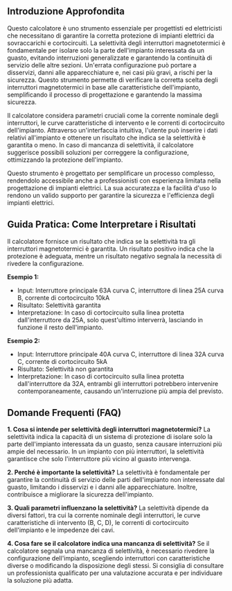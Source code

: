 ## Introduzione Approfondita

Questo calcolatore è uno strumento essenziale per progettisti ed elettricisti che necessitano di garantire la corretta protezione di impianti elettrici da sovraccarichi e cortocircuiti.  La selettività degli interruttori magnetotermici è fondamentale per isolare solo la parte dell'impianto interessata da un guasto, evitando interruzioni generalizzate e garantendo la continuità di servizio delle altre sezioni.  Un'errata configurazione può portare a disservizi, danni alle apparecchiature e, nei casi più gravi, a rischi per la sicurezza. Questo strumento permette di verificare la corretta scelta degli interruttori magnetotermici in base alle caratteristiche dell'impianto, semplificando il processo di progettazione e garantendo la massima sicurezza.

Il calcolatore considera parametri cruciali come la corrente nominale degli interruttori, le curve caratteristiche di intervento e le correnti di cortocircuito dell'impianto.  Attraverso un'interfaccia intuitiva, l'utente può inserire i dati relativi all'impianto e ottenere un risultato che indica se la selettività è garantita o meno.  In caso di mancanza di selettività, il calcolatore suggerisce possibili soluzioni per correggere la configurazione, ottimizzando la protezione dell'impianto.

Questo strumento è progettato per semplificare un processo complesso, rendendolo accessibile anche a professionisti con esperienza limitata nella progettazione di impianti elettrici.  La sua accuratezza e la facilità d'uso lo rendono un valido supporto per garantire la sicurezza e l'efficienza degli impianti elettrici.

## Guida Pratica: Come Interpretare i Risultati

Il calcolatore fornisce un risultato che indica se la selettività tra gli interruttori magnetotermici è garantita. Un risultato positivo indica che la protezione è adeguata, mentre un risultato negativo segnala la necessità di rivedere la configurazione.

**Esempio 1:**
- Input: Interruttore principale 63A curva C, interruttore di linea 25A curva B, corrente di cortocircuito 10kA
- Risultato: Selettività garantita
- Interpretazione: In caso di cortocircuito sulla linea protetta dall'interruttore da 25A, solo quest'ultimo interverrà, lasciando in funzione il resto dell'impianto.

**Esempio 2:**
- Input: Interruttore principale 40A curva C, interruttore di linea 32A curva C, corrente di cortocircuito 5kA
- Risultato: Selettività non garantita
- Interpretazione: In caso di cortocircuito sulla linea protetta dall'interruttore da 32A, entrambi gli interruttori potrebbero intervenire contemporaneamente, causando un'interruzione più ampia del previsto.

## Domande Frequenti (FAQ)

**1. Cosa si intende per selettività degli interruttori magnetotermici?**
La selettività indica la capacità di un sistema di protezione di isolare solo la parte dell'impianto interessata da un guasto, senza causare interruzioni più ampie del necessario.  In un impianto con più interruttori, la selettività garantisce che solo l'interruttore più vicino al guasto intervenga.

**2. Perché è importante la selettività?**
La selettività è fondamentale per garantire la continuità di servizio delle parti dell'impianto non interessate dal guasto, limitando i disservizi e i danni alle apparecchiature.  Inoltre, contribuisce a migliorare la sicurezza dell'impianto.

**3. Quali parametri influenzano la selettività?**
La selettività dipende da diversi fattori, tra cui la corrente nominale degli interruttori, le curve caratteristiche di intervento (B, C, D), le correnti di cortocircuito dell'impianto e le impedenze dei cavi.

**4. Cosa fare se il calcolatore indica una mancanza di selettività?**
Se il calcolatore segnala una mancanza di selettività, è necessario rivedere la configurazione dell'impianto, scegliendo interruttori con caratteristiche diverse o modificando la disposizione degli stessi.  Si consiglia di consultare un professionista qualificato per una valutazione accurata e per individuare la soluzione più adatta.